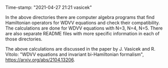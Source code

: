 Time-stamp: "2021-04-27 21:21 vasicek"

In the above directories there are computer algebra programs that find
Hamiltonian operators for WDVV equations and check their compatibility. The
calculations are done for WDVV equations with N=3, N=4, N=5. There are also
separate README files with more specific information in each of those 
directories.

The above calculations are discussed in the paper by J. Vasicek and R. Vitolo:
"WDVV equations and invariant bi-Hamiltonian formalism", https://arxiv.org/abs/2104.13206.
